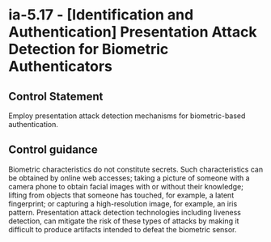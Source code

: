 # ia-5.17 - \[Identification and Authentication\] Presentation Attack Detection for Biometric Authenticators

## Control Statement

Employ presentation attack detection mechanisms for biometric-based authentication.

## Control guidance

Biometric characteristics do not constitute secrets. Such characteristics can be obtained by online web accesses; taking a picture of someone with a camera phone to obtain facial images with or without their knowledge; lifting from objects that someone has touched, for example, a latent fingerprint; or capturing a high-resolution image, for example, an iris pattern. Presentation attack detection technologies including liveness detection, can mitigate the risk of these types of attacks by making it difficult to produce artifacts intended to defeat the biometric sensor.
